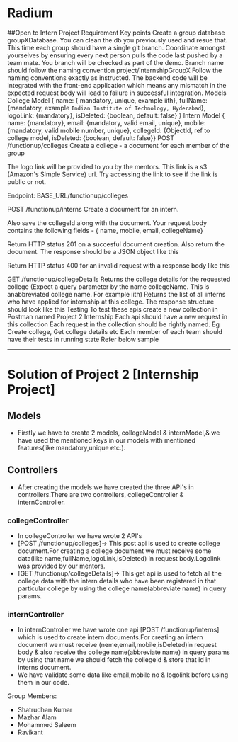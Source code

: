 # Radium


##Open to Intern Project Requirement
Key points
Create a group database groupXDatabase. You can clean the db you previously used and resue that.
This time each group should have a single git branch. Coordinate amongst yourselves by ensuring every next person pulls the code last pushed by a team mate. You branch will be checked as part of the demo. Branch name should follow the naming convention project/internshipGroupX
Follow the naming conventions exactly as instructed. The backend code will be integrated with the front-end application which means any mismatch in the expected request body will lead to failure in successful integration.
Models
College Model
{ name: { mandatory, unique, example iith}, fullName: {mandatory, example `Indian Institute of Technology, Hyderabad`}, logoLink: {mandatory}, isDeleted: {boolean, default: false} }
Intern Model
{ name: {mandatory}, email: {mandatory, valid email, unique}, mobile: {mandatory, valid mobile number, unique}, collegeId: {ObjectId, ref to college model, isDeleted: {boolean, default: false}}
POST /functionup/colleges
Create a college - a document for each member of the group

The logo link will be provided to you by the mentors. This link is a s3 (Amazon's Simple Service) url. Try accessing the link to see if the link is public or not.

Endpoint: BASE_URL/functionup/colleges

POST /functionup/interns
Create a document for an intern.

Also save the collegeId along with the document. Your request body contains the following fields - { name, mobile, email, collegeName}

Return HTTP status 201 on a succesful document creation. Also return the document. The response should be a JSON object like this

Return HTTP status 400 for an invalid request with a response body like this

GET /functionup/collegeDetails
Returns the college details for the requested college (Expect a query parameter by the name collegeName. This is anabbreviated college name. For example iith)
Returns the list of all interns who have applied for internship at this college.
The response structure should look like this
Testing
To test these apis create a new collection in Postman named Project 2 Internship
Each api should have a new request in this collection
Each request in the collection should be rightly named. Eg Create college, Get college details etc
Each member of each team should have their tests in running state
Refer below sample

------------------------------------------------------------------------------------------------------------------------------------------------------------
# Solution of Project 2 [Internship Project]
## Models
- Firstly we have to create 2 models, collegeModel & internModel,& we have used the mentioned keys in our models with mentioned features(like mandatory,unique etc.).
## Controllers
- After creating the models we have created the three API's in controllers.There are two controllers, collegeController & internController.
### collegeController
- In collegeController we have wrote 2 API's 
- [POST /functionup/colleges]-> This post api is used to create college document.For creating a college document we must receive some data(like name,fullName,logoLink,isDeleted) in request body.Logolink was provided by our mentors.
- [GET /functionup/collegeDetails]-> This get api is used to fetch all the college data with the intern details who have been registered in that particular college by using the college name(abbreviate name) in query params.
### internController
- In internController we have wrote one api [POST /functionup/interns] which is used to create intern documents.For creating an intern document we must receive (neme,email,mobile,isDeleted)in request body & also receive the college name(abbreviate name) in query params by using that name we should fetch the collegeId & store that id in interns document.
- We have validate some data like email,mobile no & logolink before using them in our code.

Group Members:
- Shatrudhan Kumar
- Mazhar Alam
- Mohammed Saleem
- Ravikant 

